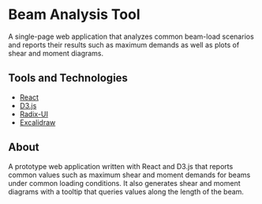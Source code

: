 # Beam Analysis Tool
A single-page web application that analyzes common beam-load scenarios and
reports their results such as maximum demands as well as plots of shear and
moment diagrams.


## Tools and Technologies
- [React](https://react.dev/)
- [D3.js](https://d3js.org)
- [Radix-UI](https://www.radix-ui.com/)
- [Excalidraw](https://excalidraw.com)


## About
A prototype web application written with React and D3.js that reports common
values such as maximum shear and moment demands for beams under common loading
conditions. It also generates shear and moment diagrams with a tooltip that
queries values along the length of the beam.
